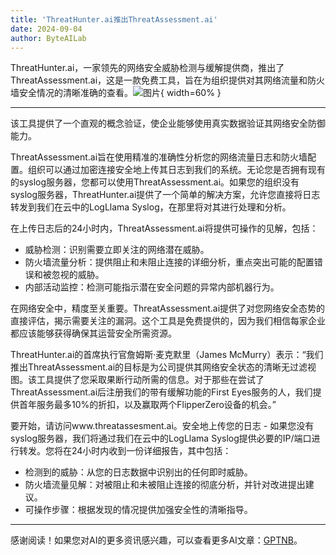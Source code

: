 ```yaml
---
title: 'ThreatHunter.ai推出ThreatAssessment.ai'
date: 2024-09-04
author: ByteAILab
---
```


ThreatHunter.ai，一家领先的网络安全威胁检测与缓解提供商，推出了ThreatAssessment.ai，这是一款免费工具，旨在为组织提供对其网络流量和防火墙安全情况的清晰准确的查看。![图片](https://ai-techpark.com/wp-content/uploads/2024/09/ThreatHunter-960x540.jpg){ width=60% }

---
该工具提供了一个直观的概念验证，使企业能够使用真实数据验证其网络安全防御能力。

ThreatAssessment.ai旨在使用精准的准确性分析您的网络流量日志和防火墙配置。组织可以通过加密连接安全地上传其日志到我们的系统。无论您是否拥有现有的syslog服务器，您都可以使用ThreatAssessment.ai。如果您的组织没有syslog服务器，ThreatHunter.ai提供了一个简单的解决方案，允许您直接将日志转发到我们在云中的LogLlama Syslog，在那里将对其进行处理和分析。

在上传日志后的24小时内，ThreatAssessment.ai将提供可操作的见解，包括：
- 威胁检测：识别需要立即关注的网络潜在威胁。
- 防火墙流量分析：提供阻止和未阻止连接的详细分析，重点突出可能的配置错误和被忽视的威胁。
- 内部活动监控：检测可能指示潜在安全问题的异常内部机器行为。

在网络安全中，精度至关重要。ThreatAssessment.ai提供了对您网络安全态势的直接评估，揭示需要关注的漏洞。这个工具是免费提供的，因为我们相信每家企业都应该能够获得确保其运营安全所需资源。

ThreatHunter.ai的首席执行官詹姆斯·麦克默里（James McMurry）表示：“我们推出ThreatAssessment.ai的目标是为公司提供其网络安全状态的清晰无过滤视图。该工具提供了您采取果断行动所需的信息。对于那些在尝试了ThreatAssessment.ai后注册我们的带有缓解功能的First Eyes服务的人，我们提供首年服务最多10%的折扣，以及赢取两个FlipperZero设备的机会。”

要开始，请访问www.threatassesment.ai。安全地上传您的日志 - 如果您没有syslog服务器，我们将通过我们在云中的LogLlama Syslog提供必要的IP/端口进行转发。您将在24小时内收到一份详细报告，其中包括：
- 检测到的威胁：从您的日志数据中识别出的任何即时威胁。
- 防火墙流量见解：对被阻止和未被阻止连接的彻底分析，并针对改进提出建议。
- 可操作步骤：根据发现的情况提供加强安全性的清晰指导。
---
感谢阅读！如果您对AI的更多资讯感兴趣，可以查看更多AI文章：[GPTNB](https://gptnb.com)。